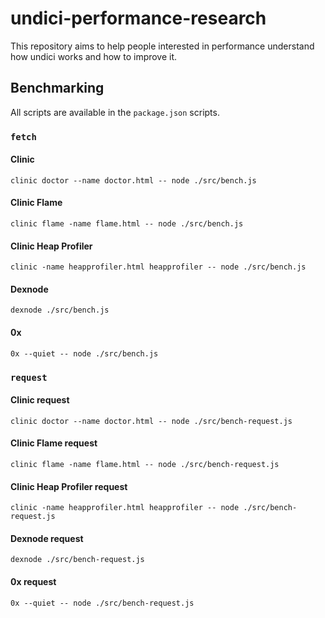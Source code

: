 # undici-performance-research

This repository aims to help people interested in performance understand how undici works and how to improve it.

## Benchmarking

All scripts are available in the `package.json` scripts.

### `fetch`

#### Clinic

`clinic doctor --name doctor.html -- node ./src/bench.js`

#### Clinic Flame

`clinic flame -name flame.html -- node ./src/bench.js`

#### Clinic Heap Profiler

`clinic -name heapprofiler.html heapprofiler -- node ./src/bench.js`

#### Dexnode

`dexnode ./src/bench.js`

#### 0x

`0x --quiet -- node ./src/bench.js`

### `request`

#### Clinic request

`clinic doctor --name doctor.html -- node ./src/bench-request.js`

#### Clinic Flame request

`clinic flame -name flame.html -- node ./src/bench-request.js`

#### Clinic Heap Profiler request

`clinic -name heapprofiler.html heapprofiler -- node ./src/bench-request.js`

#### Dexnode request

`dexnode ./src/bench-request.js`

#### 0x request

`0x --quiet -- node ./src/bench-request.js`
